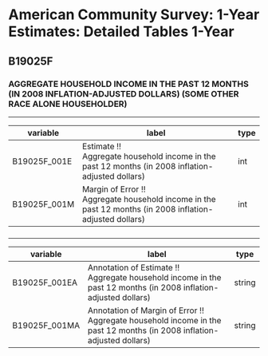 # American Community Survey: 1-Year Estimates: Detailed Tables 1-Year

## B19025F

### AGGREGATE HOUSEHOLD INCOME IN THE PAST 12 MONTHS (IN 2008 INFLATION-ADJUSTED DOLLARS) (SOME OTHER RACE ALONE HOUSEHOLDER)

___

| variable | label | type |
| ----- | ----- | ----- |
| B19025F_001E | Estimate !!<br>Aggregate household income in the past 12 months (in 2008 inflation-adjusted dollars) | int |
| B19025F_001M | Margin of Error !!<br>Aggregate household income in the past 12 months (in 2008 inflation-adjusted dollars) | int |
### 

___

| variable | label | type |
| ----- | ----- | ----- |
| B19025F_001EA | Annotation of Estimate !!<br>Aggregate household income in the past 12 months (in 2008 inflation-adjusted dollars) | string |
| B19025F_001MA | Annotation of Margin of Error !!<br>Aggregate household income in the past 12 months (in 2008 inflation-adjusted dollars) | string |

